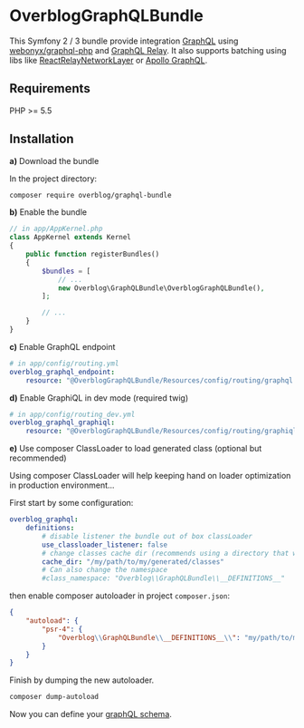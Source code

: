 OverblogGraphQLBundle
======================

This Symfony 2 / 3 bundle provide integration [GraphQL](https://facebook.github.io/graphql/) using [webonyx/graphql-php](https://github.com/webonyx/graphql-php)
and [GraphQL Relay](https://facebook.github.io/relay/docs/graphql-relay-specification.html).
It also supports batching using libs like [ReactRelayNetworkLayer](https://github.com/nodkz/react-relay-network-layer) or [Apollo GraphQL](http://dev.apollodata.com/core/network.html#query-batching).

Requirements
------------
PHP >= 5.5

Installation
------------

**a)** Download the bundle

In the project directory:

```bash
composer require overblog/graphql-bundle
```

**b)** Enable the bundle

```php
// in app/AppKernel.php
class AppKernel extends Kernel
{
    public function registerBundles()
    {
        $bundles = [
            // ...
            new Overblog\GraphQLBundle\OverblogGraphQLBundle(),
        ];

        // ...
    }
}
```

**c)** Enable GraphQL endpoint

```yaml
# in app/config/routing.yml
overblog_graphql_endpoint:
    resource: "@OverblogGraphQLBundle/Resources/config/routing/graphql.yml"
```

**d)** Enable GraphiQL in dev mode (required twig)

```yaml
# in app/config/routing_dev.yml
overblog_graphql_graphiql:
    resource: "@OverblogGraphQLBundle/Resources/config/routing/graphiql.yml"
```

**e)** Use composer ClassLoader to load generated class (optional but recommended)

Using composer ClassLoader will help keeping hand on loader optimization
in production environment...

First start by some configuration:

```yaml
overblog_graphql:
    definitions:
        # disable listener the bundle out of box classLoader
        use_classloader_listener: false
        # change classes cache dir (recommends using a directory that will be committed)
        cache_dir: "/my/path/to/my/generated/classes"
        # Can also change the namespace
        #class_namespace: "Overblog\\GraphQLBundle\\__DEFINITIONS__"
```

then enable composer autoloader in project `composer.json`:

```json
{
    "autoload": {
        "psr-4": {
            "Overblog\\GraphQLBundle\\__DEFINITIONS__\\": "my/path/to/my/generated/classes/"
        }
    }
}
```

Finish by dumping the new autoloader.

```bash
composer dump-autoload
```

Now you can define your [graphQL schema](definitions/index.md).
